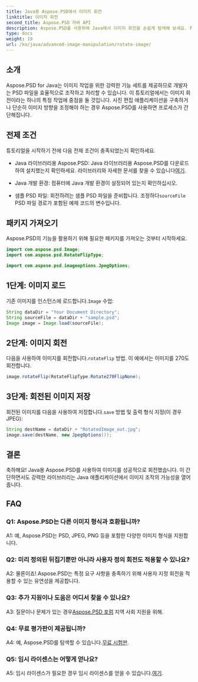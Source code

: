 ```yaml
---
title: Java용 Aspose.PSD에서 이미지 회전
linktitle: 이미지 회전
second_title: Aspose.PSD 자바 API
description: Aspose.PSD를 사용하여 Java에서 이미지 회전을 손쉽게 탐색해 보세요. PSD 파일을 쉽게 회전하고 뒤집고 저장할 수 있습니다.
type: docs
weight: 19
url: /ko/java/advanced-image-manipulation/rotate-image/
---
```

## 소개

Aspose.PSD for Java는 이미지 작업을 위한 강력한 기능 세트를 제공하므로 개발자는 PSD 파일을 효율적으로 조작하고 처리할 수 있습니다. 이 튜토리얼에서는 이미지 회전이라는 하나의 특정 작업에 중점을 둘 것입니다. 사진 편집 애플리케이션을 구축하거나 단순히 이미지 방향을 조정해야 하는 경우 Aspose.PSD를 사용하면 프로세스가 간단해집니다.

## 전제 조건

튜토리얼을 시작하기 전에 다음 전제 조건이 충족되었는지 확인하세요.

-  Java 라이브러리용 Aspose.PSD: Java 라이브러리용 Aspose.PSD를 다운로드하여 설치했는지 확인하세요. 라이브러리와 자세한 문서를 찾을 수 있습니다[여기](https://reference.aspose.com/psd/java/).

- Java 개발 환경: 컴퓨터에 Java 개발 환경이 설정되어 있는지 확인하십시오.

-  샘플 PSD 파일: 회전하려는 샘플 PSD 파일을 준비합니다. 조정하다`sourceFile` PSD 파일 경로가 포함된 예제 코드의 변수입니다.

## 패키지 가져오기

Aspose.PSD의 기능을 활용하기 위해 필요한 패키지를 가져오는 것부터 시작하세요.

```java
import com.aspose.psd.Image;
import com.aspose.psd.RotateFlipType;

import com.aspose.psd.imageoptions.JpegOptions;
```

## 1단계: 이미지 로드

 기존 이미지를 인스턴스에 로드합니다.`Image` 수업:

```java
String dataDir = "Your Document Directory";
String sourceFile = dataDir + "sample.psd";
Image image = Image.load(sourceFile);
```

## 2단계: 이미지 회전

 다음을 사용하여 이미지를 회전합니다.`rotateFlip` 방법. 이 예에서는 이미지를 270도 회전합니다.

```java
image.rotateFlip(RotateFlipType.Rotate270FlipNone);
```

## 3단계: 회전된 이미지 저장

 회전된 이미지를 다음을 사용하여 저장합니다.`save` 방법 및 출력 형식 지정(이 경우 JPEG):

```java
String destName = dataDir + "RotatedImage_out.jpg";
image.save(destName, new JpegOptions());
```

## 결론

축하해요! Java용 Aspose.PSD를 사용하여 이미지를 성공적으로 회전했습니다. 이 간단하면서도 강력한 라이브러리는 Java 애플리케이션에서 이미지 조작의 가능성을 열어줍니다.

## FAQ

### Q1: Aspose.PSD는 다른 이미지 형식과 호환됩니까?

A1: 예, Aspose.PSD는 PSD, JPEG, PNG 등을 포함한 다양한 이미지 형식을 지원합니다.

### Q2: 미리 정의된 뒤집기뿐만 아니라 사용자 정의 회전도 적용할 수 있나요?

A2: 물론이죠! Aspose.PSD는 특정 요구 사항을 충족하기 위해 사용자 지정 회전을 적용할 수 있는 유연성을 제공합니다.

### Q3: 추가 지원이나 도움은 어디서 찾을 수 있나요?

 A3: 질문이나 문제가 있는 경우[Aspose.PSD 포럼](https://forum.aspose.com/c/psd/34) 지역 사회 지원을 위해.

### Q4: 무료 평가판이 제공됩니까?

 A4: 예, Aspose.PSD를 탐색할 수 있습니다.[무료 시험판](https://releases.aspose.com/).

### Q5: 임시 라이센스는 어떻게 얻나요?

 A5: 임시 라이센스가 필요한 경우 임시 라이센스를 얻을 수 있습니다.[여기](https://purchase.aspose.com/temporary-license/).
